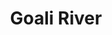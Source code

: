 ---
title: "Goali River"
title_bn: "গোয়ালি নদী"
description: "The former name of this river was Paruli that located at Gazipur District. The historic Rajbari of the Bhawals are at the Northern side of this river."
---